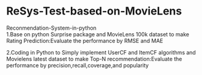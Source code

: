 # ReSys-Test-based-on-MovieLens
Reconmendation-System-in-python                                                                                                           
1.Base on python Surprise package and MovieLens 100k dataset to make Rating Prediction:Evaluate the performance by RMSE and MAE   
                                                                                                                                           
2.Coding in Python to Simply implement UserCF and ItemCF algorithms and Movielens latest dataset to make Top-N recommendation:Evaluate the performance by precision,recall,coverage,and popularity
